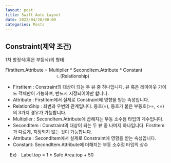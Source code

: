 ```yaml
---
layout: post
title: Swift Auto Layout
date: 2022/04/28/00:00
categories: Posts
---
```


## Constraint(제약 조건)

1차 방정식(혹은 부등식)의 형태

FirstItem.Attribute  =  Multiplier \* SecondItem.Attribute \* Constant
            ㄴ(Relationship)

- FirstItem : Constraint의 대상이 되는 두 뷰 중 하나입니다. 뷰 혹은 레이아웃 가이드 객체만이 가능하며, 반드시 지정되어야만 합니다.
- Attribute : FirstItem에서 실제로 Constraint에 영향을 받는 속성입니다.
- RelationShip : 좌변과 우변의 관계입니다. 등호(=), 등호가 붙은 부등호(>=, <=)의 3가지 경우가 가능합니다.
- Multiplier : SecondItem.Attribute에 곱해지는 부동 소수점 타입의 계수입니다.
- SecondItem : Constraint의 대상이 되는 두 뷰 중 나머지 하나입니다. FirstItem과 다르게, 지정되지 않는 것이 가능합니다.
- Attribute : SecondItem에서 실제로 Constraint에 영향을 받는 속성입니다.
- Constant: SecondItem.Attribute에 더해지는 부동 소수점 타입의 상수

 Ex) Label.top = 1 * Safe Area.top + 50
